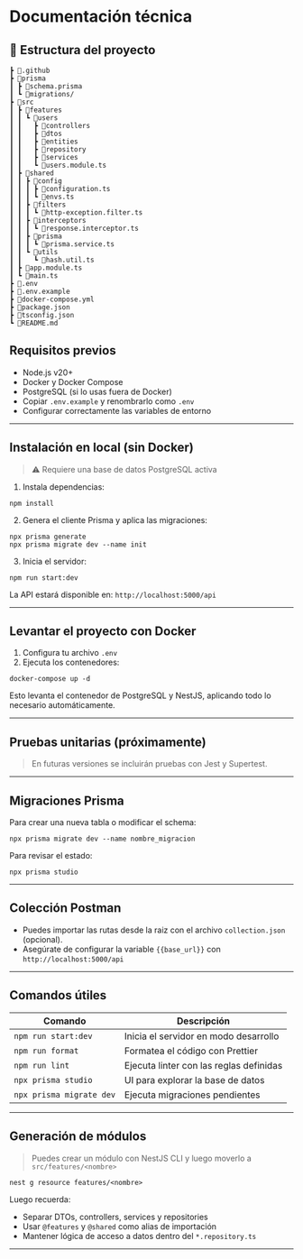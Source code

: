 # Documentación técnica

## 📁 Estructura del proyecto

```
┣ 📂.github
┣ 📂prisma
┃ ┣ 📜schema.prisma
┃ ┗ 📜migrations/
┣ 📂src
┃ ┣ 📂features
┃ ┃ ┗ 📂users
┃ ┃   ┣ 📂controllers
┃ ┃   ┣ 📂dtos
┃ ┃   ┣ 📂entities
┃ ┃   ┣ 📂repository
┃ ┃   ┣ 📂services
┃ ┃   ┗ 📜users.module.ts
┃ ┣ 📂shared
┃ ┃ ┣ 📂config
┃ ┃ ┃ ┣ 📜configuration.ts
┃ ┃ ┃ ┗ 📜envs.ts
┃ ┃ ┣ 📂filters
┃ ┃ ┃ ┗ 📜http-exception.filter.ts
┃ ┃ ┣ 📂interceptors
┃ ┃ ┃ ┗ 📜response.interceptor.ts
┃ ┃ ┣ 📂prisma
┃ ┃ ┃ ┗ 📜prisma.service.ts
┃ ┃ ┗ 📂utils
┃ ┃   ┗ 📜hash.util.ts
┃ ┣ 📜app.module.ts
┃ ┗ 📜main.ts
┣ 📜.env
┣ 📜.env.example
┣ 📜docker-compose.yml
┣ 📜package.json
┣ 📜tsconfig.json
┗ 📜README.md
```

##  Requisitos previos

- Node.js v20+
- Docker y Docker Compose
- PostgreSQL (si lo usas fuera de Docker)
- Copiar `.env.example` y renombrarlo como `.env`
- Configurar correctamente las variables de entorno

---

##  Instalación en local (sin Docker)

> ⚠️ Requiere una base de datos PostgreSQL activa

1. Instala dependencias:

```
npm install
```

2. Genera el cliente Prisma y aplica las migraciones:

```
npx prisma generate
npx prisma migrate dev --name init
```

3. Inicia el servidor:

```
npm run start:dev
```

La API estará disponible en: `http://localhost:5000/api`

---

## Levantar el proyecto con Docker

1. Configura tu archivo `.env`
2. Ejecuta los contenedores:

```
docker-compose up -d
```

Esto levanta el contenedor de PostgreSQL y NestJS, aplicando todo lo necesario automáticamente.

---

## Pruebas unitarias (próximamente)

> En futuras versiones se incluirán pruebas con Jest y Supertest.

---

## Migraciones Prisma

Para crear una nueva tabla o modificar el schema:

```
npx prisma migrate dev --name nombre_migracion
```

Para revisar el estado:

```
npx prisma studio
```

---

## Colección Postman

- Puedes importar las rutas desde la raiz con el archivo `collection.json` (opcional).
- Asegúrate de configurar la variable `{{base_url}}` con `http://localhost:5000/api`

---

## Comandos útiles

| Comando | Descripción |
|--------|-------------|
| `npm run start:dev` | Inicia el servidor en modo desarrollo |
| `npm run format` | Formatea el código con Prettier |
| `npm run lint` | Ejecuta linter con las reglas definidas |
| `npx prisma studio` | UI para explorar la base de datos |
| `npx prisma migrate dev` | Ejecuta migraciones pendientes |

---

## Generación de módulos

> Puedes crear un módulo con NestJS CLI y luego moverlo a `src/features/<nombre>`

```
nest g resource features/<nombre>
```

Luego recuerda:
- Separar DTOs, controllers, services y repositories
- Usar `@features` y `@shared` como alias de importación
- Mantener lógica de acceso a datos dentro del `*.repository.ts`

---


